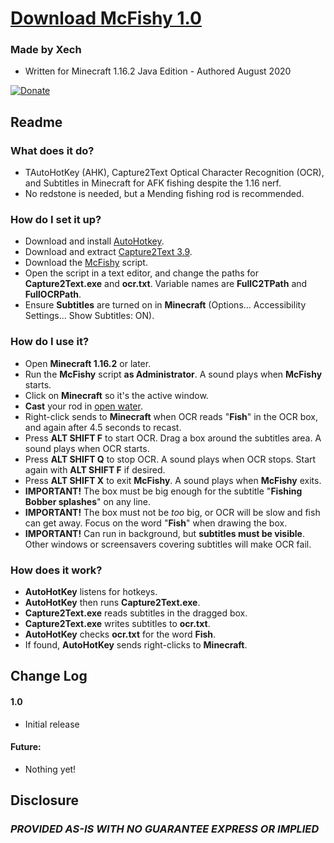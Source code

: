 
# [Download McFishy 1.0](https://github.com/Xechorizo/McFishy/blob/master/McFishy.ahk)

### Made by Xech
- Written for Minecraft 1.16.2 Java Edition - Authored August 2020

[![Donate](https://img.shields.io/badge/Donate-PayPal-green.svg)](https://www.paypal.com/cgi-bin/webscr?cmd=_donations&business=Q6EZY28VVDGCL&currency_code=USD&source=url)


## Readme
### What does it do?
- TAutoHotKey (AHK), Capture2Text Optical Character Recognition (OCR), and Subtitles in Minecraft for AFK fishing despite the 1.16 nerf.
- No redstone is needed, but a Mending fishing rod is recommended.

### How do I set it up?
- Download and install [AutoHotkey](https://www.autohotkey.com/download/ahk-install.exe).
- Download and extract [Capture2Text 3.9](https://versaweb.dl.sourceforge.net/project/capture2text/Capture2Text/Capture2Text_v3.9/Capture2Text_v3.9.zip).
- Download the [McFishy](https://github.com/Xechorizo/McFishy/blob/master/McFishy.ahk) script.
- Open the script in a text editor, and change the paths for **Capture2Text.exe** and **ocr.txt**. Variable names are **FullC2TPath** and **FullOCRPath**.
- Ensure **Subtitles** are turned on in **Minecraft** (Options... Accessibility Settings... Show Subtitles: ON).

### How do I use it?
- Open **Minecraft 1.16.2** or later.
- Run the **McFishy** script **as Administrator**. A sound plays when **McFishy** starts.
- Click on **Minecraft** so it's the active window.
- **Cast** your rod in [open water](https://minecraft.gamepedia.com/Fishing#Junk_and_treasure).
- Right-click sends to **Minecraft** when OCR reads "**Fish**" in the OCR box, and again after 4.5 seconds to recast.
- Press **ALT SHIFT F** to start OCR. Drag a box around the subtitles area. A sound plays when OCR starts.
- Press **ALT SHIFT Q** to stop OCR. A sound plays when OCR stops. Start again with **ALT SHIFT F** if desired.
- Press **ALT SHIFT X** to exit **McFishy**. A sound plays when **McFishy** exits.
- **IMPORTANT!** The box must be big enough for the subtitle "**Fishing Bobber splashes**" on any line.
- **IMPORTANT!** The box must not be *too* big, or OCR will be slow and fish can get away. Focus on the word "**Fish**" when drawing the box.
- **IMPORTANT!** Can run in background, but **subtitles must be visible**. Other windows or screensavers covering subtitles will make OCR fail.

### How does it work?
- **AutoHotKey** listens for hotkeys.
- **AutoHotKey** then runs **Capture2Text.exe**.
- **Capture2Text.exe** reads subtitles in the dragged box.
- **Capture2Text.exe** writes subtitles to **ocr.txt**.
- **AutoHotKey** checks **ocr.txt** for the word **Fish**.
- If found, **AutoHotKey** sends right-clicks to **Minecraft**.

## Change Log

#### 1.0
- Initial release

#### Future:
- Nothing yet!

## Disclosure
### *PROVIDED AS-IS WITH NO GUARANTEE EXPRESS OR IMPLIED*
